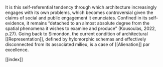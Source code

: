 It is this self-referential tendency through which architecture increasingly engages with its own problems, which becomes controversial given the claims of social and public engagement it enunciates. Confined in its self-evidence, it remains “detached to an almost absolute degree from the spatial phenomena it wishes to examine and produce” (Kousoulas, 2022, p.27). Going back to Simondon, the current condition of architectural [[Representation]], defined by hylomorphic schemas and effectively disconnected from its associated milieu, is a case of [[Alienation]] par excellence.


[[index]]